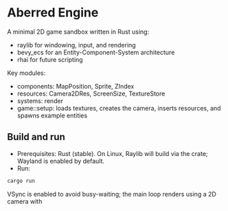 # Aberred Engine

A minimal 2D game sandbox written in Rust using:
- raylib for windowing, input, and rendering
- bevy_ecs for an Entity-Component-System architecture
- rhai for future scripting

Key modules:
- components: MapPosition, Sprite, ZIndex
- resources: Camera2DRes, ScreenSize, TextureStore
- systems: render
- game::setup: loads textures, creates the camera, inserts resources, and spawns example entities

## Build and run
- Prerequisites: Rust (stable). On Linux, Raylib will build via the crate; Wayland is enabled by default.
- Run:
```bash
cargo run
```

VSync is enabled to avoid busy-waiting; the main loop renders using a 2D camera with